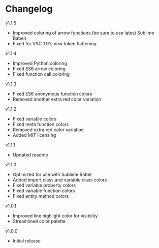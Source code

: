 # Changelog
v1.1.5
- Improved coloring of arrow functions (be sure to use latest Sublime Babel)
- Fixed for VSC 1.9's new token flattening

v1.1.4
- Improved Python coloring
- Fixed ES6 arrow coloring
- Fixed function call coloring

v1.1.3
- Fixed ES6 anonymous function colors
- Removed another extra red color variation

v1.1.2
- Fixed variable colors
- Fixed meta function colors
- Removed extra red color variation
- Added MIT licensing

v1.1.1
- Updated readme

v1.1.0
- Optimized for use with Sublime Babel
- Added import class and variable class colors
- Fixed variable property colors
- Fixed variable function colors
- Fixed entity method colors

v1.0.1
- Improved line highlight color for visibility
- Streamlined color palette

v1.0.0
- Initial release